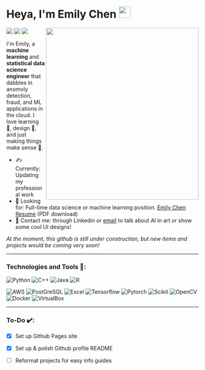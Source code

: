 # Heya, I'm Emily Chen <img height="30px" src="https://emojis.slackmojis.com/emojis/images/1531849430/4246/blob-sunglasses.gif?1531849430"></h1>
<img width="400" height="450" src="https://github.com/mayankchaudhary26/Cool-Readme-ideas/blob/master/data/phone-on.gif?raw=true" align=right>

[<img src="https://img.shields.io/badge/Github Pages-8B89CC?style=for-the-badge&logo=GitHub&logoColor=white">](https://emilc-jpg.github.io/)
[<img src="https://img.shields.io/badge/LinkedIn-0077B5?style=for-the-badge&logo=linkedin&logoColor=white">](https://www.linkedin.com/in/echen4/)
[<img src="https://img.shields.io/badge/Email-30B980?style=for-the-badge&logo=Mail.Ru&logoColor=white">](mailto:emily.chn@outlook.com)  


I'm Emily, a **machine learning** and **statistical data science engineer** that dabbles in anomoly detection, fraud, and ML applications in the cloud.  I love learning 🌱, design 🎨,  and just making things make sense 🤯. 

- ✍️ Currently: Updating my professional work
- 👀 Looking for: Full-time data science or machine learning position. [Emily Chen Resume](https://drive.google.com/uc?export=download&id=1tlrlGLi9aTU6R-8DqYmJiYlv0yTnNrr0) (PDF download)
- 💬 Contact me: through Linkedin or [email](mailto:emily.chn@outlook.com) to talk about AI in art or show some cool UI designs!

*At the moment, this github is still under construction, but new items and projects would be coming very soon!*

--- 
### Technologies and Tools 🚀:
![Python](https://img.shields.io/badge/Python-FFD43B?style=for-the-badge&logo=python&logoColor=blue) 
![C++](https://img.shields.io/badge/C%2B%2B-00599C?style=for-the-badge&logo=c%2B%2B&logoColor=white) 
![Java](https://img.shields.io/badge/Java-ED8B00?style=for-the-badge&logo=openjdk&logoColor=white)
![R](https://img.shields.io/badge/R-276DC3?style=for-the-badge&logo=r&logoColor=white) 

![AWS](https://img.shields.io/badge/Amazon_AWS-FF9900?style=for-the-badge&logo=amazonaws&logoColor=white) 
![PostGreSQL](https://img.shields.io/badge/PostgreSQL-316192?style=for-the-badge&logo=postgresql&logoColor=white) 
![Excel](https://img.shields.io/badge/Microsoft_Excel-217346?style=for-the-badge&logo=microsoft-excel&logoColor=white)
![Tensorflow](https://img.shields.io/badge/TensorFlow-FF6F00?style=for-the-badge&logo=tensorflow&logoColor=white) 
![Pytorch](https://img.shields.io/badge/PyTorch-EE4C2C?style=for-the-badge&logo=PyTorch&logoColor=white)
![Scikit](https://img.shields.io/badge/Scikit_learn-F7931E?style=for-the-badge&logo=scikit-learn&logoColor=white)
![OpenCV](https://img.shields.io/badge/OpenCV-5C3EE8?style=for-the-badge&logo=OpenCV&logoColor=white)
![Docker](https://img.shields.io/badge/Docker-2496ED?style=for-the-badge&logo=Docker&logoColor=white)
![VirtualBox](https://img.shields.io/badge/VirtualBox-183A61?logo=virtualbox&logoColor=white&style=for-the-badge)

---
### To-Do ✔️:
- [x] Set up Github Pages site
- [x] Set up & polish Github profile README
- [ ] Reformat projects for easy info guides


<!--
**emilc-jpg/emilc-jpg** is a ✨ _special_ ✨ repository because its `README.md` (this file) appears on your GitHub profile.

profile views
![](https://komarev.com/ghpvc/?username=emilc-jpg&color=yellow) 

profile badges
https://github.com/Envoy-VC/awesome-badges
how to create a badge 
![<Badge Name>](https://img.shields.io/badge/<Badge Text>-<Background Color>?style=for-the-badge&logo=<Icon Name>&logoColor=<Logo Color>)
![github](https://img.shields.io/badge/GitHub-000000?style=for-the-badge&logo=GitHub&logoColor=white)]
icons
https://simpleicons.org/?q=mail

alternate skill icons
https://github.com/tandpfun/skill-icons

emojis
https://gist.github.com/rxaviers/7360908

leetcode badge?
https://github.com/KnlnKS/leetcode-stats

image links [<img src="http://www.google.com.au/images/nav_logo7.png">](http://google.com.au/) []
images ![alt text](image.jpg)
-->
